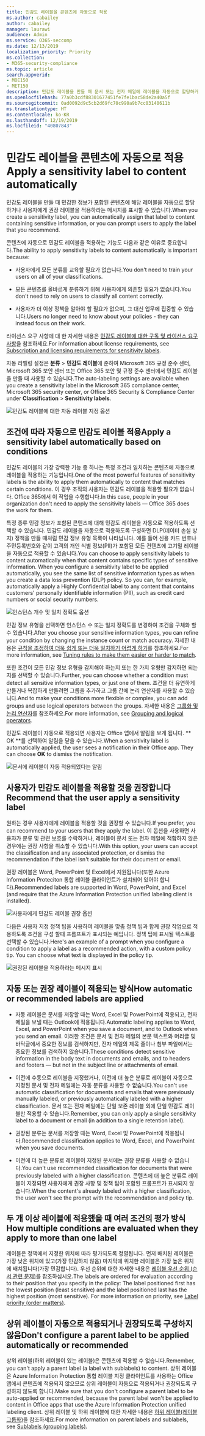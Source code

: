 ```yaml
---
title: 민감도 레이블을 콘텐츠에 자동으로 적용
ms.author: cabailey
author: cabailey
manager: laurawi
audience: Admin
ms.service: O365-seccomp
ms.date: 12/13/2019
localization_priority: Priority
ms.collection:
- M365-security-compliance
ms.topic: article
search.appverid:
- MOE150
- MET150
description: 민감도 레이블을 만들 때 문서 또는 전자 메일에 레이블을 자동으로 할당하거나 사용자에게 권장 레이블을 선택하라는 메시지를 표시할 수 있습니다.
ms.openlocfilehash: 77a0b3cdf88301677451fe7fe1bac58de2a40a5f
ms.sourcegitcommit: 0ad0092d9c5cb2d69fc70c990a9b7cc03140611b
ms.translationtype: HT
ms.contentlocale: ko-KR
ms.lasthandoff: 12/19/2019
ms.locfileid: "40807843"
---
```

# <a name="apply-a-sensitivity-label-to-content-automatically"></a><span data-ttu-id="9ec12-103">민감도 레이블을 콘텐츠에 자동으로 적용</span><span class="sxs-lookup"><span data-stu-id="9ec12-103">Apply a sensitivity label to content automatically</span></span>

<span data-ttu-id="9ec12-104">민감도 레이블을 만들 때 민감한 정보가 포함된 콘텐츠에 해당 레이블을 자동으로 할당하거나 사용자에게 권장 레이블을 적용하라는 메시지를 표시할 수 있습니다.</span><span class="sxs-lookup"><span data-stu-id="9ec12-104">When you create a sensitivity label, you can automatically assign that label to content containing sensitive information, or you can prompt users to apply the label that you recommend.</span></span>

<span data-ttu-id="9ec12-105">콘텐츠에 자동으로 민감도 레이블을 적용하는 기능도 다음과 같은 이유로 중요합니다.</span><span class="sxs-lookup"><span data-stu-id="9ec12-105">The ability to apply sensitivity labels to content automatically is important because:</span></span>

- <span data-ttu-id="9ec12-106">사용자에게 모든 분류를 교육할 필요가 없습니다.</span><span class="sxs-lookup"><span data-stu-id="9ec12-106">You don't need to train your users on all of your classifications.</span></span>

- <span data-ttu-id="9ec12-107">모든 콘텐츠를 올바르게 분류하기 위해 사용자에게 의존할 필요가 없습니다.</span><span class="sxs-lookup"><span data-stu-id="9ec12-107">You don't need to rely on users to classify all content correctly.</span></span>

- <span data-ttu-id="9ec12-108">사용자가 더 이상 정책을 알아야 할 필요가 없으며, 그 대신 업무에 집중할 수 있습니다.</span><span class="sxs-lookup"><span data-stu-id="9ec12-108">Users no longer need to know about your policies - they can instead focus on their work.</span></span>

<span data-ttu-id="9ec12-109">라이선스 요구 사항에 대 한 자세한 내용은 [민감도 레이블에 대한 구독 및 라이선스 요구 사항](sensitivity-labels-office-apps.md#subscription-and-licensing-requirements-for-sensitivity-labels)을 참조하세요.</span><span class="sxs-lookup"><span data-stu-id="9ec12-109">For information about license requirements, see [Subscription and licensing requirements for sensitivity labels](sensitivity-labels-office-apps.md#subscription-and-licensing-requirements-for-sensitivity-labels).</span></span>

<span data-ttu-id="9ec12-110">자동 라벨링 설정은 **분류** > **민감도 레이블**에 준하여 Microsoft 365 규정 준수 센터, Microsoft 365 보안 센터 또는 Office 365 보안 및 규정 준수 센터에서 민감도 레이블을 만들 때 사용할 수 있습니다.</span><span class="sxs-lookup"><span data-stu-id="9ec12-110">The auto-labeling settings are available when you create a sensitivity label in the Microsoft 365 compliance center, Microsoft 365 security center, or Office 365 Security & Compliance Center under **Classification** > **Sensitivity labels**.</span></span>

![민감도 레이블에 대한 자동 레이블 지정 옵션](media/Sensitivity-labels-Auto-labeling-options.png)

## <a name="apply-a-sensitivity-label-automatically-based-on-conditions"></a><span data-ttu-id="9ec12-112">조건에 따라 자동으로 민감도 레이블 적용</span><span class="sxs-lookup"><span data-stu-id="9ec12-112">Apply a sensitivity label automatically based on conditions</span></span>

<span data-ttu-id="9ec12-113">민감도 레이블의 가장 강력한 기능 중 하나는 특정 조건과 일치하는 콘텐츠에 자동으로 레이블을 적용하는 기능입니다.</span><span class="sxs-lookup"><span data-stu-id="9ec12-113">One of the most powerful features of sensitivity labels is the ability to apply them automatically to content that matches certain conditions.</span></span> <span data-ttu-id="9ec12-114">이 경우 조직의 사용자는 민감도 레이블을 적용할 필요가 없습니다. Office 365에서 이 작업을 수행합니다.</span><span class="sxs-lookup"><span data-stu-id="9ec12-114">In this case, people in your organization don't need to apply the sensitivity labels — Office 365 does the work for them.</span></span>

<span data-ttu-id="9ec12-p102">특정 종류 민감 정보가 포함된 콘텐츠에 대해 민감도 레이블을 자동으로 적용하도록 선택할 수 있습니다. 민감도 레이블을 자동으로 적용하도록 구성하면 DLP(데이터 손실 방지) 정책을 만들 때처럼 민감 정보 유형 목록이 나타납니다. 예를 들어 신용 카드 번호나 주민등록번호와 같이 고객의 개인 식별 정보(PII)가 포함된 모든 컨텐츠에 고기밀 레이블을 자동으로 적용할 수 있습니다.</span><span class="sxs-lookup"><span data-stu-id="9ec12-p102">You can choose to apply sensitivity labels to content automatically when that content contains specific types of sensitive information. When you configure a sensitivity label to be applied automatically, you see the same list of sensitive information types as when you create a data loss prevention (DLP) policy. So you can, for example, automatically apply a Highly Confidential label to any content that contains customers' personally identifiable information (PII), such as credit card numbers or social security numbers.</span></span>

![인스턴스 개수 및 일치 정확도 옵션](media/Sensitivity-labels-instance-count-match-accuracy.png)

<span data-ttu-id="9ec12-119">민감 정보 유형을 선택하면 인스턴스 수 또는 일치 정확도를 변경하여 조건을 구체화 할 수 있습니다.</span><span class="sxs-lookup"><span data-stu-id="9ec12-119">After you choose your sensitive information types, you can refine your condition by changing the instance count or match accuracy.</span></span> <span data-ttu-id="9ec12-120">자세한 내용은 [규칙을 조정하여 더욱 쉽게 또는 더욱 일치하기 어렵게 하기](data-loss-prevention-policies.md#tuning-rules-to-make-them-easier-or-harder-to-match)를 참조하세요.</span><span class="sxs-lookup"><span data-stu-id="9ec12-120">For more information, see [Tuning rules to make them easier or harder to match](data-loss-prevention-policies.md#tuning-rules-to-make-them-easier-or-harder-to-match).</span></span>

<span data-ttu-id="9ec12-121">또한 조건이 모든 민감 정보 유형을 감지해야 하는지 또는 한 가지 유형만 감지하면 되는지를 선택할 수 있습니다.</span><span class="sxs-lookup"><span data-stu-id="9ec12-121">Further, you can choose whether a condition must detect all sensitive information types, or just one of them.</span></span> <span data-ttu-id="9ec12-122">조건을 더 유연하게 만들거나 복잡하게 만들려면 그룹을 추가하고 그룹 간에 논리 연산자를 사용할 수 있습니다.</span><span class="sxs-lookup"><span data-stu-id="9ec12-122">And to make your conditions more flexible or complex, you can add groups and use logical operators between the groups.</span></span> <span data-ttu-id="9ec12-123">자세한 내용은 [그룹화 및 논리 연산자](data-loss-prevention-policies.md#grouping-and-logical-operators)를 참조하세요.</span><span class="sxs-lookup"><span data-stu-id="9ec12-123">For more information, see [Grouping and logical operators](data-loss-prevention-policies.md#grouping-and-logical-operators).</span></span>

<span data-ttu-id="9ec12-p105">민감도 레이블이 자동으로 적용되면 사용자는 Office 앱에서 알림을 보게 됩니다. \*\* OK \*\*를 선택하여 알림을 닫을 수 있습니다.</span><span class="sxs-lookup"><span data-stu-id="9ec12-p105">When a sensitivity label is automatically applied, the user sees a notification in their Office app. They can choose **OK** to dismiss the notification.</span></span>

![문서에 레이블이 자동 적용되었다는 알림](media/sensitivity-labels-msg-doc-was-auto-labeled.PNG)

## <a name="recommend-that-the-user-apply-a-sensitivity-label"></a><span data-ttu-id="9ec12-127">사용자가 민감도 레이블을 적용할 것을 권장합니다</span><span class="sxs-lookup"><span data-stu-id="9ec12-127">Recommend that the user apply a sensitivity label</span></span>

<span data-ttu-id="9ec12-128">원하는 경우 사용자에게 레이블을 적용할 것을 권장할 수 있습니다.</span><span class="sxs-lookup"><span data-stu-id="9ec12-128">If you prefer, you can recommend to your users that they apply the label.</span></span> <span data-ttu-id="9ec12-129">이 옵션을 사용하면 사용자가 분류 및 관련 보호를 수락하거나, 레이블이 문서 또는 전자 메일에 적합하지 않은 경우에는 권장 사항을 취소할 수 있습니다.</span><span class="sxs-lookup"><span data-stu-id="9ec12-129">With this option, your users can accept the classification and any associated protection, or dismiss the recommendation if the label isn't suitable for their document or email.</span></span>

<span data-ttu-id="9ec12-130">권장 레이블은 Word, PowerPoint 및 Excel에서 지원됩니다(또한 Azure Information Proteciton 통합 레이블 클라이언트가 설치되어 있어야 합니다).</span><span class="sxs-lookup"><span data-stu-id="9ec12-130">Recommended labels are supported in Word, PowerPoint, and Excel (and require that the Azure Information Protection unified labeling client is installed).</span></span>

![사용자에게 민감도 레이블 권장 옵션](media/Sensitivity-labels-Recommended-label-option.png)

<span data-ttu-id="9ec12-p107">다음은 사용자 지정 정책 팁을 사용하여 레이블을 맞춤 정책 팁과 함께 권장 작업으로 적용하도록 조건을 구성 할때 프롬프트가 표시되는 예입니다. 정책 팁에 표시될 텍스트를 선택할 수 있습니다.</span><span class="sxs-lookup"><span data-stu-id="9ec12-p107">Here's an example of a prompt when you configure a condition to apply a label as a recommended action, with a custom policy tip. You can choose what text is displayed in the policy tip.</span></span>

![권장된 레이블을 적용하라는 메시지 표시](media/Sensitivity-label-Prompt-for-required-label.png)

## <a name="how-automatic-or-recommended-labels-are-applied"></a><span data-ttu-id="9ec12-135">자동 또는 권장 레이블이 적용되는 방식</span><span class="sxs-lookup"><span data-stu-id="9ec12-135">How automatic or recommended labels are applied</span></span>

- <span data-ttu-id="9ec12-136">자동 레이블은 문서를 저장할 때는 Word, Excel 및 PowerPoint에 적용되고, 전자 메일을 보낼 때는 Outlook에 적용됩니다.</span><span class="sxs-lookup"><span data-stu-id="9ec12-136">Automatic labeling applies to Word, Excel, and PowerPoint when you save a document, and to Outlook when you send an email.</span></span> <span data-ttu-id="9ec12-137">이러한 조건은 문서 및 전자 메일의 본문 텍스트와 머리글 및 바닥글에서 중요한 정보를 검색하지만, 전자 메일의 제목 줄이나 첨부 파일에서는 중요한 정보를 검색하지 않습니다.</span><span class="sxs-lookup"><span data-stu-id="9ec12-137">These conditions detect sensitive information in the body text in documents and emails, and to headers and footers — but not in the subject line or attachments of email.</span></span>

- <span data-ttu-id="9ec12-138">이전에 수동으로 레이블을 지정했거나, 이전에 더 높은 분류로 레이블이 자동으로 지정된 문서 및 전자 메일에는 자동 분류를 사용할 수 없습니다.</span><span class="sxs-lookup"><span data-stu-id="9ec12-138">You can't use automatic classification for documents and emails that were previously manually labeled, or previously automatically labeled with a higher classification.</span></span> <span data-ttu-id="9ec12-139">문서 또는 전자 메일에는 단일 보존 레이블 외에 단일 민감도 레이블만 적용할 수 있습니다.</span><span class="sxs-lookup"><span data-stu-id="9ec12-139">Remember, you can only apply a single sensitivity label to a document or email (in addition to a single retention label).</span></span>

- <span data-ttu-id="9ec12-140">권장된 분류는 문서를 저장할 때는 Word, Excel 및 PowerPoint에 적용됩니다.</span><span class="sxs-lookup"><span data-stu-id="9ec12-140">Recommended classification applies to Word, Excel, and PowerPoint when you save documents.</span></span>

- <span data-ttu-id="9ec12-141">이전에 더 높은 분류로 레이블이 지정된 문서에는 권장 분류를 사용할 수 없습니다.</span><span class="sxs-lookup"><span data-stu-id="9ec12-141">You can't use recommended classification for documents that were previously labeled with a higher classification.</span></span> <span data-ttu-id="9ec12-142">콘텐츠에 더 높은 분류로 레이블이 지정되면 사용자에게 권장 사항 및 정책 팁이 포함된 프롬프트가 표시되지 않습니다.</span><span class="sxs-lookup"><span data-stu-id="9ec12-142">When the content's already labeled with a higher classification, the user won't see the prompt with the recommendation and policy tip.</span></span>

## <a name="how-multiple-conditions-are-evaluated-when-they-apply-to-more-than-one-label"></a><span data-ttu-id="9ec12-143">두 개 이상 레이블에 적용했을 때 여러 조건의 평가 방식</span><span class="sxs-lookup"><span data-stu-id="9ec12-143">How multiple conditions are evaluated when they apply to more than one label</span></span>

<span data-ttu-id="9ec12-p111">레이블은 정책에서 지정한 위치에 따라 평가되도록 정렬됩니다. 먼저 배치된 레이블은 가장 낮은 위치에 있고(가장 민감하지 않음) 마지막에 위치한 레이블은 가장 높은 위치에 배치됩니다(가장 민감합니다). 우선 순위에 대한 자세한 내용은 [레이블 우선 순위 (순서 관련 문제)](sensitivity-labels.md#label-priority-order-matters)를 참조하십시오.</span><span class="sxs-lookup"><span data-stu-id="9ec12-p111">The labels are ordered for evaluation according to their position that you specify in the policy: The label positioned first has the lowest position (least sensitive) and the label positioned last has the highest position (most sensitive). For more information on priority, see [Label priority (order matters)](sensitivity-labels.md#label-priority-order-matters).</span></span>

## <a name="dont-configure-a-parent-label-to-be-applied-automatically-or-recommended"></a><span data-ttu-id="9ec12-146">상위 레이블이 자동으로 적용되거나 권장되도록 구성하지 않음</span><span class="sxs-lookup"><span data-stu-id="9ec12-146">Don't configure a parent label to be applied automatically or recommended</span></span>

<span data-ttu-id="9ec12-147">상위 레이블(하위 레이블이 있는 레이블)은 콘텐츠에 적용할 수 없습니다.</span><span class="sxs-lookup"><span data-stu-id="9ec12-147">Remember, you can't apply a parent label (a label with sublabels) to content.</span></span> <span data-ttu-id="9ec12-148">상위 레이블은 Azure Information Protection 통합 레이블 지정 클라이언트를 사용하는 Office 앱에서 콘텐츠에 적용되지 않으므로 상위 레이블이 자동으로 적용되거나 권장되도록 구성하지 않도록 합니다.</span><span class="sxs-lookup"><span data-stu-id="9ec12-148">Make sure that you don't configure a parent label to be auto-applied or recommended, because the parent label won't be applied to content in Office apps that use the Azure Information Protection unified labeling client.</span></span> <span data-ttu-id="9ec12-149">상위 레이블 및 하위 레이블에 대한 자세한 내용은 [하위 레이블(레이블 그룹화)](sensitivity-labels.md#sublabels-grouping-labels)을 참조하세요.</span><span class="sxs-lookup"><span data-stu-id="9ec12-149">For more information on parent labels and sublabels, see [Sublabels (grouping labels)](sensitivity-labels.md#sublabels-grouping-labels).</span></span>
